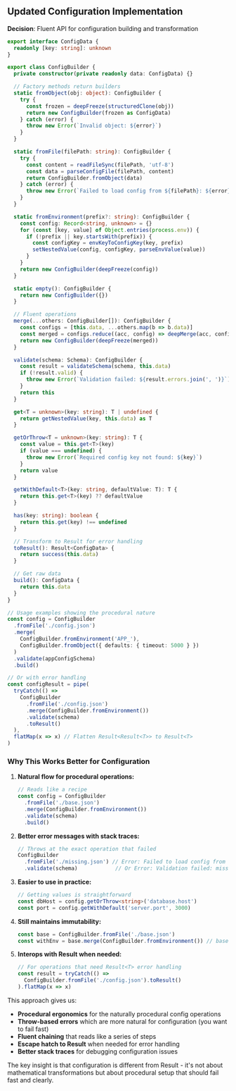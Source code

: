 ## Updated Configuration Implementation

**Decision**: Fluent API for configuration building and transformation

```typescript
export interface ConfigData {
  readonly [key: string]: unknown
}

export class ConfigBuilder {
  private constructor(private readonly data: ConfigData) {}

  // Factory methods return builders
  static fromObject(obj: object): ConfigBuilder {
    try {
      const frozen = deepFreeze(structuredClone(obj))
      return new ConfigBuilder(frozen as ConfigData)
    } catch (error) {
      throw new Error(`Invalid object: ${error}`)
    }
  }

  static fromFile(filePath: string): ConfigBuilder {
    try {
      const content = readFileSync(filePath, 'utf-8')
      const data = parseConfigFile(filePath, content)
      return ConfigBuilder.fromObject(data)
    } catch (error) {
      throw new Error(`Failed to load config from ${filePath}: ${error}`)
    }
  }

  static fromEnvironment(prefix?: string): ConfigBuilder {
    const config: Record<string, unknown> = {}
    for (const [key, value] of Object.entries(process.env)) {
      if (!prefix || key.startsWith(prefix)) {
        const configKey = envKeyToConfigKey(key, prefix)
        setNestedValue(config, configKey, parseEnvValue(value))
      }
    }
    return new ConfigBuilder(deepFreeze(config))
  }

  static empty(): ConfigBuilder {
    return new ConfigBuilder({})
  }

  // Fluent operations
  merge(...others: ConfigBuilder[]): ConfigBuilder {
    const configs = [this.data, ...others.map(b => b.data)]
    const merged = configs.reduce((acc, config) => deepMerge(acc, config), {})
    return new ConfigBuilder(deepFreeze(merged))
  }

  validate(schema: Schema): ConfigBuilder {
    const result = validateSchema(schema, this.data)
    if (!result.valid) {
      throw new Error(`Validation failed: ${result.errors.join(', ')}`)
    }
    return this
  }

  get<T = unknown>(key: string): T | undefined {
    return getNestedValue(key, this.data) as T
  }

  getOrThrow<T = unknown>(key: string): T {
    const value = this.get<T>(key)
    if (value === undefined) {
      throw new Error(`Required config key not found: ${key}`)
    }
    return value
  }

  getWithDefault<T>(key: string, defaultValue: T): T {
    return this.get<T>(key) ?? defaultValue
  }

  has(key: string): boolean {
    return this.get(key) !== undefined
  }

  // Transform to Result for error handling
  toResult(): Result<ConfigData> {
    return success(this.data)
  }

  // Get raw data
  build(): ConfigData {
    return this.data
  }
}

// Usage examples showing the procedural nature
const config = ConfigBuilder
  .fromFile('./config.json')
  .merge(
    ConfigBuilder.fromEnvironment('APP_'),
    ConfigBuilder.fromObject({ defaults: { timeout: 5000 } })
  )
  .validate(appConfigSchema)
  .build()

// Or with error handling
const configResult = pipe(
  tryCatch(() => 
    ConfigBuilder
      .fromFile('./config.json')
      .merge(ConfigBuilder.fromEnvironment())
      .validate(schema)
      .toResult()
  ),
  flatMap(x => x) // Flatten Result<Result<T>> to Result<T>
)
```

### Why This Works Better for Configuration

1. **Natural flow for procedural operations:**
   ```typescript
   // Reads like a recipe
   const config = ConfigBuilder
     .fromFile('./base.json')
     .merge(ConfigBuilder.fromEnvironment())
     .validate(schema)
     .build()
   ```

2. **Better error messages with stack traces:**
   ```typescript
   // Throws at the exact operation that failed
   ConfigBuilder
     .fromFile('./missing.json') // Error: Failed to load config from ./missing.json
     .validate(schema)            // Or Error: Validation failed: missing required field 'database.host'
   ```

3. **Easier to use in practice:**
   ```typescript
   // Getting values is straightforward
   const dbHost = config.getOrThrow<string>('database.host')
   const port = config.getWithDefault('server.port', 3000)
   ```

4. **Still maintains immutability:**
   ```typescript
   const base = ConfigBuilder.fromFile('./base.json')
   const withEnv = base.merge(ConfigBuilder.fromEnvironment()) // base is unchanged
   ```

5. **Interops with Result when needed:**
   ```typescript
   // For operations that need Result<T> error handling
   const result = tryCatch(() => 
     ConfigBuilder.fromFile('./config.json').toResult()
   ).flatMap(x => x)
   ```

This approach gives us:
- **Procedural ergonomics** for the naturally procedural config operations
- **Throw-based errors** which are more natural for configuration (you want to fail fast)
- **Fluent chaining** that reads like a series of steps
- **Escape hatch to Result<T>** when needed for error handling
- **Better stack traces** for debugging configuration issues

The key insight is that configuration is different from Result<T> - it's not about mathematical transformations but about procedural setup that should fail fast and clearly.